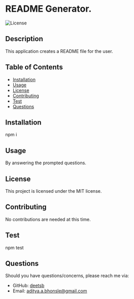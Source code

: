 # README Generator.
    
  ![License](https://img.shields.io/badge/license-MIT-blue.svg)

  ## Description
  This application creates a README file for the user.

  ## Table of Contents
  - [Installation](#installation)
  - [Usage](#usage)  
 - [License](#license)
  - [Contributing](#contributing)
  - [Test](#test)
  - [Questions](#questions)

  ## Installation
  npm i

  ## Usage
  By answering the prompted questions.

  ## License
This project is licensed under the MIT license.

  ## Contributing
  No contributions are needed at this time.

  ## Test
  npm test

  ## Questions
  Should you have questions/concerns, please reach me via:
  - GitHub: [deetsb](https://github.com/deetsb)
  - Email: [aditya.a.bhonsle@gmail.com](mailto:aditya.a.bhonsle@gmail.com)

